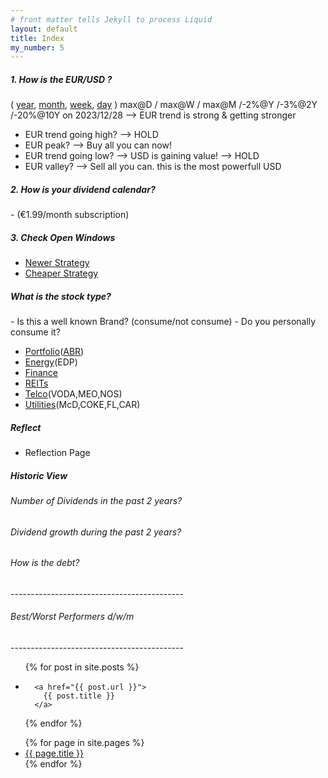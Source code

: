 ```yaml
---
# front matter tells Jekyll to process Liquid
layout: default
title: Index
my_number: 5
---
```

<h5>1. How is the EUR/USD ?</h5>
(
<a target="_blank" href="https://www.xe.com/currencycharts/?from=EUR&to=USD&view=1Y">year</a>,
<a target="_blank" href="https://www.xe.com/currencycharts/?from=EUR&to=USD&view=1M">month</a>,
<a target="_blank" href="https://www.xe.com/currencycharts/?from=EUR&to=USD&view=1W">week</a>,
<a target="_blank" href="https://www.xe.com/currencycharts/?from=EUR&to=USD&view=1D">day</a>
) max@D / max@W / max@M /-2%@Y /-3%@2Y /-20%@10Y on 2023/12/28 --> EUR trend is strong & getting stronger
<ul>
  <li>EUR trend going high? --> HOLD</li>
  <li>EUR peak? --> Buy all you can now!</li>
  <li>EUR trend going low? --> USD is gaining value! --> HOLD</li>
  <li>EUR valley? --> Sell all you can. this is the most powerfull USD</li>
</ul>
<h5>2. How is your dividend calendar?</h5>
- (€1.99/month subscription)
<h5>3. Check Open Windows</h5>
<ul>
  <li><a target="_blank" href="/mike/current_windows_newer">Newer Strategy</a></li>
  <li><a target="_blank" href="/mike/current_windows_cheaper">Cheaper Strategy</a></li>
</ul>
<h5>What is the stock type?</h5>
- Is this a well known Brand? (consume/not consume)
- Do you personally consume it?
<ul>
  <li><a target="_blank" href="/mike/ss/my_selection.ss">Portfolio</a>(<a target="_blank" href="/mike/v/ABR.v">ABR</a>)</li>
  <li><a target="_blank" href="/mike/ss/energy.ss">Energy</a>(EDP)</li>
  <li><a target="_blank" href="/mike/ss/finance.ss">Finance</a></li>
  <li><a target="_blank" href="/mike/ss/real_estate.ss">REITs</a></li>
  <li><a target="_blank" href="/mike/ss/telecommunications.ss">Telco</a>(VODA,MEO,NOS)</li>
  <li><a target="_blank" href="/mike/ss/utilities.ss">Utilities</a>(McD,COKE,FL,CAR)</li>
</ul>

<h5>Reflect</h5>
<ul>
  <li><a target="_blank" href="/mike/i_reflect"></a>Reflection Page</li>
</ul>

<h5>Historic View</h5>
<h6>Number of Dividends in the past 2 years?</h6>
<h6>Dividend growth during the past 2 years?</h6>

<h6>How is the debt?</h6>
-------------------------------------------
<h6>Best/Worst Performers d/w/m</h6>
-------------------------------------------

<ul>
{% for post in site.posts %}
  <li>
    
      <a href="{{ post.url }}">
        {{ post.title }}
      </a>
    
  </li>
{% endfor %}
</ul>
<ul>
{% for page in site.pages %}
  <li>
      <a href="{{ page.url }}">
        {{ page.title }}
      </a>
  </li>
{% endfor %}
</ul>
